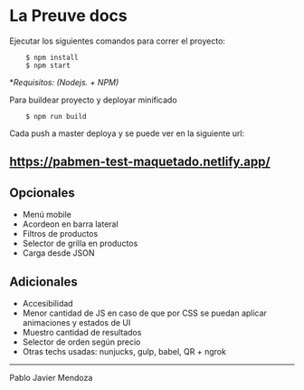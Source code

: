 # La Preuve docs

Ejecutar los siguientes comandos para correr el proyecto:

```shell
    $ npm install
    $ npm start
```

**Requisitos: (Nodejs. + NPM)*

Para buildear proyecto y deployar minificado

```shell
    $ npm run build
````

Cada push a master deploya y se puede ver en la siguiente url:
## https://pabmen-test-maquetado.netlify.app/

## Opcionales
- Menú mobile
- Acordeon en barra lateral
- Filtros de productos
- Selector de grilla en productos
- Carga desde JSON

## Adicionales
- Accesibilidad
- Menor cantidad de JS en caso de que por CSS se puedan aplicar animaciones y estados de UI
- Muestro cantidad de resultados
- Selector de orden según precio
- Otras techs usadas: nunjucks, gulp, babel, QR + ngrok


----------

Pablo Javier Mendoza
